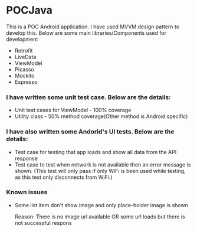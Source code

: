 # POCJava
This is a POC Android application. I have used MVVM design pattern to develop this. Below are some main libraries/Components used for development

- Retrofit
- LiveData
- ViewModel
- Picasso
- Mockito
- Espresso


### I have written some unit test case. Below are the details:
- Unit test cases for ViewModel - 100% coverage
- Utility class - 50% method coverage(Other method is Android specific)

### I have also written some Andorid's UI tests. Below are the details:
- Test case for testing that app loads and show all data from the API response
- Test case to test when network is not available then an error message is shown. (This test will only pass if only WiFi is been used while testing, as this test only disconnects from WiFi.)


### Known issues
- Some list item don't show image and only place-holder image is shown
    
    Reason: There is no image url available OR some url loads but there is not successful respons
